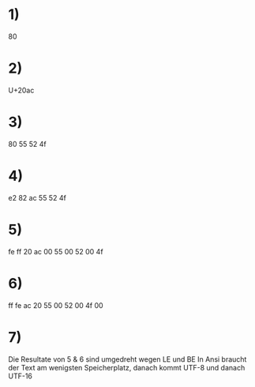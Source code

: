 # 1)
80
# 2)
U+20ac
# 3) 
80 55 52 4f
# 4) 
e2 82 ac 55 52 4f
# 5)
fe ff 20 ac 00 55 00 52 00 4f
# 6)
ff fe ac 20 55 00 52 00 4f 00
# 7)
Die Resultate von 5 & 6 sind umgedreht wegen LE und BE
In Ansi braucht der Text am wenigsten Speicherplatz, danach kommt UTF-8 und danach UTF-16
